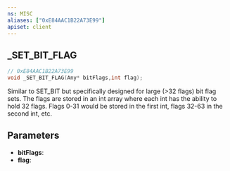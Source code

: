 ```yaml
---
ns: MISC
aliases: ["0xE84AAC1B22A73E99"]
apiset: client
---
```

## _SET_BIT_FLAG

```c
// 0xE84AAC1B22A73E99
void _SET_BIT_FLAG(Any* bitFlags,int flag);
```

Similar to SET_BIT but specifically designed for large (>32 flags) bit flag sets.
The flags are stored in an int array where each int has the ability to hold 32 flags.
Flags 0-31 would be stored in the first int, flags 32-63 in the second int, etc.

## Parameters
* **bitFlags**:
* **flag**: